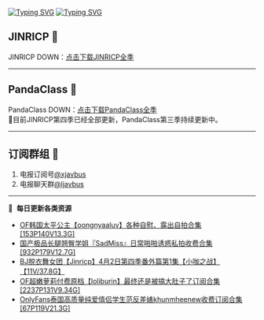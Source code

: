 [![Typing SVG](https://readme-typing-svg.herokuapp.com?font=Fira+Code&pause=1000&center=true&vCenter=true&random=true&width=435&lines=所有链接都需要翻墙访问)](https://jinricp.neocities.org/jinricp.html)
[![Typing SVG](https://readme-typing-svg.herokuapp.com?font=Fira+Code&pause=1000&center=true&vCenter=true&random=true&width=435&lines=点击进入福利资源下载中心)](https://jinricp.neocities.org/jinricp.html)
## JINRICP 👋   
JINRICP DOWN：[点击下载JINRICP全季](https://mypikpak.com/s/VODz7HXQoqcX0UrvaXfDtFoPo1)
****
## PandaClass 💯   
PandaClass DOWN：[点击下载PandaClass全季](https://mypikpak.com/s/VOKOTZkoEnkyvCnELVSquM97o1)   
💞目前JINRICP第四季已经全部更新，PandaClass第三季持续更新中。
****
## 订阅群组 🔞
1. 电报订阅号[@xjavbus](https://t.me/xjavbus)
2. 电报聊天群[@ljavbus](https://t.me/ljavbus)
**** 
📕 &nbsp;**每日更新各类资源**
<!-- BLOG-POST-LIST:START -->
- [OF韩国太平公主【oongnyaaluv】各种自慰、露出自拍合集[153P140V13.3G]](https://fuli.rulel.com/320.html)
- [国产极品长腿翘臀学姐『SadMiss』日常啪啪诱惑私拍收费合集[932P179V12.7G]](https://fuli.rulel.com/319.html)
- [BJ脱衣舞女团【Jinricp】4月2日第四季番外篇第1集【小咖之战】【11V/37.8G】](https://fuli.rulel.com/318.html)
- [OF超嫩萝莉付费原档【loliburin】最终还是被搞大肚子了订阅合集[2237P131V9.34G]](https://fuli.rulel.com/317.html)
- [OnlyFans泰国高质量纯爱情侣学生范反差婊khunmheenew收费订阅合集[67P119V21.3G]](https://fuli.rulel.com/316.html)
<!-- BLOG-POST-LIST:END -->
